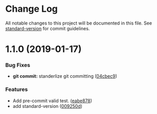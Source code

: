 # Change Log

All notable changes to this project will be documented in this file. See [standard-version](https://github.com/conventional-changelog/standard-version) for commit guidelines.

<a name="1.1.0"></a>
# 1.1.0 (2019-01-17)


### Bug Fixes

* **git commit:** standerlize git committing ([04cbec9](https://github.com/memory9/git-learning/commit/04cbec9))


### Features

* Add pre-commit valid test. ([eabe878](https://github.com/memory9/git-learning/commit/eabe878))
* add standard-version ([009250d](https://github.com/memory9/git-learning/commit/009250d))

